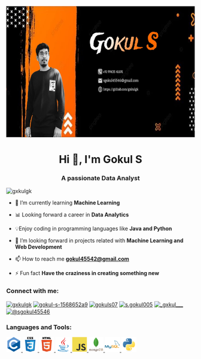 
<img src="https://github.com/GokulS-05/GokulS-05/blob/main/banner.jpg?raw=true" height=350px width=100%>
<h1 align="center">Hi 👋, I'm Gokul S</h1>
<h3 align="center">A passionate Data Analyst</h3>

<p align="left"> <img src="https://komarev.com/ghpvc/?username=gxkulgk&label=Profile%20views&color=0e75b6&style=flat" alt="gxkulgk" /> </p>

- 🌱 I’m currently learning **Machine Learning**

- 📊 Looking forward a career in **Data Analytics**

- 💡Enjoy coding in programming languages like **Java and Python**

- 🤝 I’m looking forward in projects related with **Machine Learning and Web Development**

- 📫 How to reach me **gokul45542@gmail.com**

- ⚡ Fun fact **Have the craziness in creating something new**

<h3 align="left">Connect with me:</h3>
<p align="left">
<a href="https://twitter.com/gxkulgk" target="blank"><img align="center" src="https://raw.githubusercontent.com/rahuldkjain/github-profile-readme-generator/master/src/images/icons/Social/twitter.svg" alt="gxkulgk" height="30" width="40" /></a>
<a href="https://linkedin.com/in/gokul-s-1568652a9" target="blank"><img align="center" src="https://raw.githubusercontent.com/rahuldkjain/github-profile-readme-generator/master/src/images/icons/Social/linked-in-alt.svg" alt="gokul-s-1568652a9" height="30" width="40" /></a>
<a href="https://kaggle.com/gokuls07" target="blank"><img align="center" src="https://raw.githubusercontent.com/rahuldkjain/github-profile-readme-generator/master/src/images/icons/Social/kaggle.svg" alt="gokuls07" height="30" width="40" /></a>
<a href="https://fb.com/s.gokul005" target="blank"><img align="center" src="https://raw.githubusercontent.com/rahuldkjain/github-profile-readme-generator/master/src/images/icons/Social/facebook.svg" alt="s.gokul005" height="30" width="40" /></a>
<a href="https://instagram.com/_gxkul___" target="blank"><img align="center" src="https://raw.githubusercontent.com/rahuldkjain/github-profile-readme-generator/master/src/images/icons/Social/instagram.svg" alt="_gxkul___" height="30" width="40" /></a>
<a href="https://www.hackerrank.com/@sgokul45546" target="blank"><img align="center" src="https://raw.githubusercontent.com/rahuldkjain/github-profile-readme-generator/master/src/images/icons/Social/hackerrank.svg" alt="@sgokul45546" height="30" width="40" /></a>
</p>

<h3 align="left">Languages and Tools:</h3>
<p align="left"> <a href="https://www.cprogramming.com/" target="_blank" rel="noreferrer"> <img src="https://raw.githubusercontent.com/devicons/devicon/master/icons/c/c-original.svg" alt="c" width="40" height="40"/> </a> <a href="https://www.w3schools.com/css/" target="_blank" rel="noreferrer"> <img src="https://raw.githubusercontent.com/devicons/devicon/master/icons/css3/css3-original-wordmark.svg" alt="css3" width="40" height="40"/> </a> <a href="https://www.w3.org/html/" target="_blank" rel="noreferrer"> <img src="https://raw.githubusercontent.com/devicons/devicon/master/icons/html5/html5-original-wordmark.svg" alt="html5" width="40" height="40"/> </a> <a href="https://www.java.com" target="_blank" rel="noreferrer"> <img src="https://raw.githubusercontent.com/devicons/devicon/master/icons/java/java-original.svg" alt="java" width="40" height="40"/> </a> <a href="https://developer.mozilla.org/en-US/docs/Web/JavaScript" target="_blank" rel="noreferrer"> <img src="https://raw.githubusercontent.com/devicons/devicon/master/icons/javascript/javascript-original.svg" alt="javascript" width="40" height="40"/> </a> <a href="https://www.mongodb.com/" target="_blank" rel="noreferrer"> <img src="https://raw.githubusercontent.com/devicons/devicon/master/icons/mongodb/mongodb-original-wordmark.svg" alt="mongodb" width="40" height="40"/> </a> <a href="https://www.mysql.com/" target="_blank" rel="noreferrer"> <img src="https://raw.githubusercontent.com/devicons/devicon/master/icons/mysql/mysql-original-wordmark.svg" alt="mysql" width="40" height="40"/> </a> <a href="https://www.python.org" target="_blank" rel="noreferrer"> <img src="https://raw.githubusercontent.com/devicons/devicon/master/icons/python/python-original.svg" alt="python" width="40" height="40"/> </a> </p>


